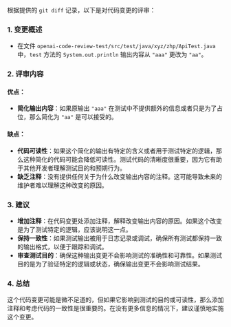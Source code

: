 根据提供的 `git diff` 记录，以下是对代码变更的评审：

### 1. 变更概述
- 在文件 `openai-code-review-test/src/test/java/xyz/zhp/ApiTest.java` 中，`test` 方法的 `System.out.println` 输出内容从 `"aaa"` 更改为 `"aa"`。

### 2. 评审内容

#### 优点：
- **简化输出内容**：如果原输出 `"aaa"` 在测试中不提供额外的信息或者只是为了占位，那么简化为 `"aa"` 是可以接受的。

#### 缺点：
- **代码可读性**：如果这个简化的输出有特定的含义或者用于测试特定的逻辑，那么这种简化的代码可能会降低可读性。测试代码的清晰度很重要，因为它有助于其他开发者理解测试目的和预期行为。
- **缺乏注释**：没有提供任何关于为什么改变输出内容的注释。这可能导致未来的维护者难以理解这种改变的原因。

### 3. 建议
- **增加注释**：在代码变更处添加注释，解释改变输出内容的原因。如果这个改变是为了测试特定的逻辑，应该说明这一点。
- **保持一致性**：如果测试输出被用于日志记录或调试，确保所有测试都保持一致的输出格式，以便于跟踪和调试。
- **审查测试目的**：确保这种输出变更不会影响测试的准确性和可靠性。如果测试目的是为了验证特定的逻辑或状态，确保输出变更不会影响测试结果。

### 4. 总结
这个代码变更可能是微不足道的，但如果它影响到测试的目的或可读性，那么添加注释和考虑代码的一致性是很重要的。在没有更多信息的情况下，建议谨慎地实施这个变更。